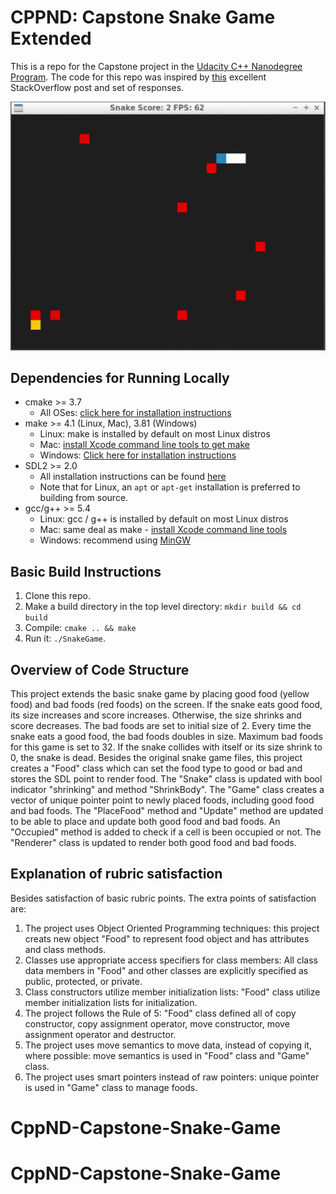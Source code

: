 # CPPND: Capstone Snake Game Extended

This is a repo for the Capstone project in the [Udacity C++ Nanodegree Program](https://www.udacity.com/course/c-plus-plus-nanodegree--nd213). The code for this repo was inspired by [this](https://codereview.stackexchange.com/questions/212296/snake-game-in-c-with-sdl) excellent StackOverflow post and set of responses.

<img src="snake_game.gif"/>

## Dependencies for Running Locally
* cmake >= 3.7
  * All OSes: [click here for installation instructions](https://cmake.org/install/)
* make >= 4.1 (Linux, Mac), 3.81 (Windows)
  * Linux: make is installed by default on most Linux distros
  * Mac: [install Xcode command line tools to get make](https://developer.apple.com/xcode/features/)
  * Windows: [Click here for installation instructions](http://gnuwin32.sourceforge.net/packages/make.htm)
* SDL2 >= 2.0
  * All installation instructions can be found [here](https://wiki.libsdl.org/Installation)
  * Note that for Linux, an `apt` or `apt-get` installation is preferred to building from source.
* gcc/g++ >= 5.4
  * Linux: gcc / g++ is installed by default on most Linux distros
  * Mac: same deal as make - [install Xcode command line tools](https://developer.apple.com/xcode/features/)
  * Windows: recommend using [MinGW](http://www.mingw.org/)

## Basic Build Instructions

1. Clone this repo.
2. Make a build directory in the top level directory: `mkdir build && cd build`
3. Compile: `cmake .. && make`
4. Run it: `./SnakeGame`.

## Overview of Code Structure
This project extends the basic snake game by placing good food (yellow food) and bad foods (red foods) on the screen. If the snake eats good food, its size increases and score increases. Otherwise, the size shrinks and score decreases. The bad foods are set to initial size of 2. Every time the snake eats a good food, the bad foods doubles in size. Maximum bad foods for this game is set to 32. If the snake collides with itself or its size shrink to 0, the snake is dead.
Besides the original snake game files, this project creates a "Food" class which can set the food type to good or bad and stores the SDL point to render food. The "Snake" class is updated with bool indicator "shrinking" and method "ShrinkBody". The "Game" class creates a vector of unique pointer point to newly placed foods, including good food and bad foods. The "PlaceFood" method and "Update" method are updated to be able to place and update both good food and bad foods. An "Occupied" method is added to check if a cell is been occupied or not. The "Renderer" class is updated to render both good food and bad foods.

## Explanation of rubric satisfaction
Besides satisfaction of basic rubric points. The extra points of satisfaction are:
1. The project uses Object Oriented Programming techniques: this project creats new object "Food" to represent food object and has attributes and class methods.
2. Classes use appropriate access specifiers for class members: All class data members in "Food" and other classes are explicitly specified as public, protected, or private.
3. Class constructors utilize member initialization lists: "Food" class utilize member initialization lists for initialization.
4. The project follows the Rule of 5: "Food" class defined all of copy constructor, copy assignment operator, move constructor, move assignment operator and destructor.
5. The project uses move semantics to move data, instead of copying it, where possible: move semantics is used in "Food" class and "Game" class.
6. The project uses smart pointers instead of raw pointers: unique pointer is used in "Game" class to manage foods.
# CppND-Capstone-Snake-Game
# CppND-Capstone-Snake-Game
